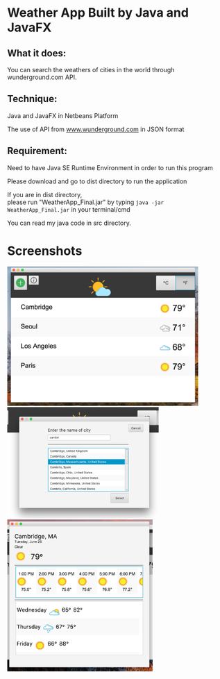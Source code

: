 # Weather App Built by Java and JavaFX

## What it does: 

You can search the weathers of cities in the world through wunderground.com API.

## Technique:

Java and JavaFX in Netbeans Platform

The use of API from www.wunderground.com in JSON format

## Requirement: 

Need to have Java SE Runtime Environment in order to run this program

Please download and go to dist directory to run the application

If you are in dist directory, <br>
please run "WeatherApp_Final.jar" by
typing `java -jar WeatherApp_Final.jar` in your terminal/cmd

You can read my java code in src directory.

# Screenshots


<img src="images/mainpage.png" width="440" height="321">
<img src="images/searchquery.png" width="349" height="256">
<img src="images/detailpage.png" width="335" height="350">

